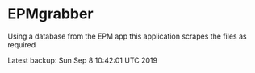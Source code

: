 # EPMgrabber
Using a database from the EPM app this application scrapes the files as required


Latest backup: Sun Sep 8 10:42:01 UTC 2019
